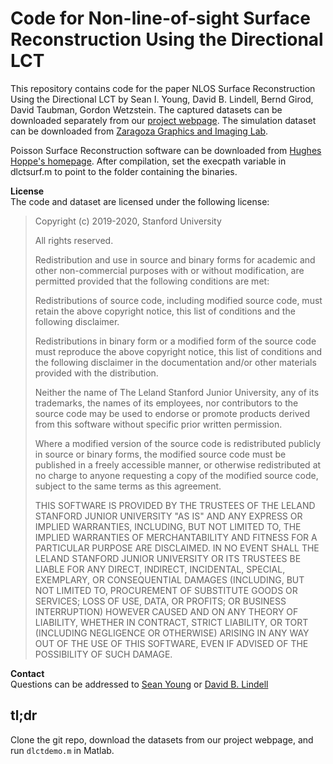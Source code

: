 # Code for Non-line-of-sight Surface Reconstruction Using the Directional LCT

This repository contains code for the paper NLOS Surface Reconstruction Using the Directional LCT by Sean I. Young, David B. Lindell, Bernd Girod, David Taubman, Gordon Wetzstein. The captured datasets can be downloaded separately from our [project webpage](http://computationalimaging.org). The simulation dataset can be downloaded from [Zaragoza Graphics and Imaging Lab](https://graphics.unizar.es/nlos/).

Poisson Surface Reconstruction software can be downloaded from [Hughes Hoppe's homepage](http://hhoppe.com/proj/poissonrecon/). After compilation, set the execpath variable in dlctsurf.m to point to the folder containing the binaries.

**License**  
The code and dataset are licensed under the following license:
> Copyright (c) 2019-2020, Stanford University
>
> All rights reserved.
>
> Redistribution and use in source and binary forms for academic and other non-commercial purposes with or without modification, are permitted provided that the following conditions are met:
>
> Redistributions of source code, including modified source code, must retain the above copyright notice, this list of conditions and the following disclaimer.
>
> Redistributions in binary form or a modified form of the source code must reproduce the above copyright notice, this list of conditions and the following disclaimer in the documentation and/or other materials provided with the distribution.
>
> Neither the name of The Leland Stanford Junior University, any of its trademarks, the names of its employees, nor contributors to the source code may be used to endorse or promote products derived from this software without specific prior written permission.
>
> Where a modified version of the source code is redistributed publicly in source or binary forms, the modified source code must be published in a freely accessible manner, or otherwise redistributed at no charge to anyone requesting a copy of the modified source code, subject to the same terms as this agreement.
>
> THIS SOFTWARE IS PROVIDED BY THE TRUSTEES OF THE LELAND STANFORD JUNIOR UNIVERSITY "AS IS" AND ANY EXPRESS OR IMPLIED WARRANTIES, INCLUDING, BUT NOT LIMITED TO, THE IMPLIED WARRANTIES OF MERCHANTABILITY AND FITNESS FOR A PARTICULAR PURPOSE ARE DISCLAIMED. IN NO EVENT SHALL THE LELAND STANFORD JUNIOR UNIVERSITY OR ITS TRUSTEES BE LIABLE FOR ANY DIRECT, INDIRECT, INCIDENTAL, SPECIAL, EXEMPLARY, OR CONSEQUENTIAL DAMAGES (INCLUDING, BUT NOT LIMITED TO, PROCUREMENT OF SUBSTITUTE GOODS OR SERVICES; LOSS OF USE, DATA, OR PROFITS; OR BUSINESS INTERRUPTION) HOWEVER CAUSED AND ON ANY THEORY OF LIABILITY, WHETHER IN CONTRACT, STRICT LIABILITY, OR TORT (INCLUDING NEGLIGENCE OR OTHERWISE) ARISING IN ANY WAY OUT OF THE USE OF THIS SOFTWARE, EVEN IF ADVISED OF THE POSSIBILITY OF SUCH DAMAGE.

**Contact**  
Questions can be addressed to [Sean Young](mailto:sean0@stanford.edu) or [David B. Lindell](mailto:lindell@stanford.edu)

## tl;dr
Clone the git repo, download the datasets from our project webpage, and run `dlctdemo.m` in Matlab.
